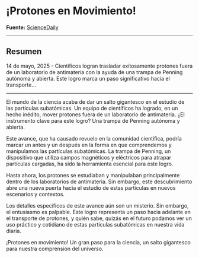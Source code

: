 # ¡Protones en Movimiento! 

**Fuente:** [ScienceDaily](https://www.sciencedaily.com/releases/2025/05/250514111225.htm)

---

## Resumen 

14 de mayo, 2025 - Científicos logran trasladar exitosamente protones fuera de un laboratorio de antimateria con la ayuda de una trampa de Penning autónoma y abierta. Este logro marca un paso significativo hacia el transporte...

---

El mundo de la ciencia acaba de dar un salto gigantesco en el estudio de las partículas subatómicas. Un equipo de científicos ha logrado, en un hecho inédito, mover protones fuera de un laboratorio de antimateria. ¿El instrumento clave para este logro? Una trampa de Penning autónoma y abierta.

Este avance, que ha causado revuelo en la comunidad científica, podría marcar un antes y un después en la forma en que comprendemos y manipulamos las partículas subatómicas. La trampa de Penning, un dispositivo que utiliza campos magnéticos y eléctricos para atrapar partículas cargadas, ha sido la herramienta esencial para este logro.

Hasta ahora, los protones se estudiaban y manipulaban principalmente dentro de los laboratorios de antimateria. Sin embargo, este descubrimiento abre una nueva puerta hacia el estudio de estas partículas en nuevos escenarios y contextos.

Los detalles específicos de este avance aún son un misterio. Sin embargo, el entusiasmo es palpable. Este logro representa un paso hacia adelante en el transporte de protones, y quién sabe, quizás en el futuro podamos ver un uso práctico y cotidiano de estas partículas subatómicas en nuestra vida diaria.

¡Protones en movimiento! Un gran paso para la ciencia, un salto gigantesco para nuestra comprensión del universo.